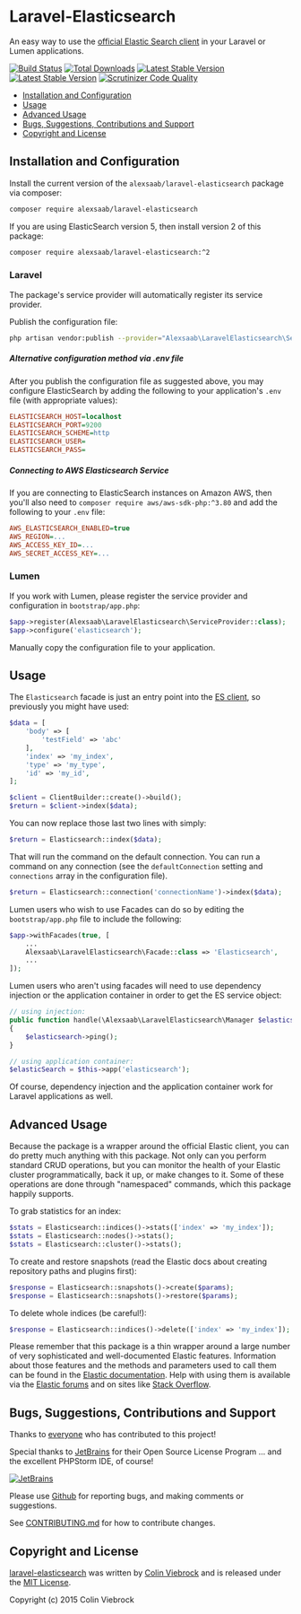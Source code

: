# Laravel-Elasticsearch

An easy way to use the [official Elastic Search client](https://github.com/elastic/elasticsearch-php) in your Laravel or Lumen applications.

[![Build Status](https://travis-ci.org/alexsaab/laravel-elasticsearch.svg)](https://travis-ci.org/alexsaab/laravel-elasticsearch)
[![Total Downloads](https://poser.pugx.org/alexsaab/laravel-elasticsearch/downloads.png)](https://packagist.org/packages/alexsaab/laravel-elasticsearch)
[![Latest Stable Version](https://poser.pugx.org/alexsaab/laravel-elasticsearch/v/stable.png)](https://packagist.org/packages/alexsaab/laravel-elasticsearch)
[![Latest Stable Version](https://poser.pugx.org/alexsaab/laravel-elasticsearch/v/unstable.png)](https://packagist.org/packages/alexsaab/laravel-elasticsearch)
[![Scrutinizer Code Quality](https://scrutinizer-ci.com/g/alexsaab/laravel-elasticsearch/badges/quality-score.png?format=flat)](https://scrutinizer-ci.com/g/alexsaab/laravel-elasticsearch)

* [Installation and Configuration](#installation-and-configuration)
* [Usage](#usage)
* [Advanced Usage](#advanced-usage)
* [Bugs, Suggestions, Contributions and Support](#bugs-suggestions-contributions-and-support)
* [Copyright and License](#copyright-and-license)



## Installation and Configuration

Install the current version of the `alexsaab/laravel-elasticsearch` package via composer:

```sh
composer require alexsaab/laravel-elasticsearch
```

If you are using ElasticSearch version 5, then install version 2 of this package:

```sh
composer require alexsaab/laravel-elasticsearch:^2
```

### Laravel

The package's service provider will automatically register its service provider.

Publish the configuration file:

```sh
php artisan vendor:publish --provider="Alexsaab\LaravelElasticsearch\ServiceProvider"
```

##### Alternative configuration method via .env file

After you publish the configuration file as suggested above, you may configure ElasticSearch
by adding the following to your application's `.env` file (with appropriate values):
  
```ini
ELASTICSEARCH_HOST=localhost
ELASTICSEARCH_PORT=9200
ELASTICSEARCH_SCHEME=http
ELASTICSEARCH_USER=
ELASTICSEARCH_PASS=
```

##### Connecting to AWS Elasticsearch Service

If you are connecting to ElasticSearch instances on Amazon AWS, then you'll also
need to `composer require aws/aws-sdk-php:^3.80` and add the following to your 
`.env` file:

```ini
AWS_ELASTICSEARCH_ENABLED=true
AWS_REGION=...
AWS_ACCESS_KEY_ID=...
AWS_SECRET_ACCESS_KEY=...
```  

### Lumen

If you work with Lumen, please register the service provider and configuration in `bootstrap/app.php`:

```php
$app->register(Alexsaab\LaravelElasticsearch\ServiceProvider::class);
$app->configure('elasticsearch');
```

Manually copy the configuration file to your application.


## Usage

The `Elasticsearch` facade is just an entry point into the [ES client](https://github.com/elastic/elasticsearch-php),
so previously you might have used:

```php
$data = [
    'body' => [
        'testField' => 'abc'
    ],
    'index' => 'my_index',
    'type' => 'my_type',
    'id' => 'my_id',
];

$client = ClientBuilder::create()->build();
$return = $client->index($data);
```

You can now replace those last two lines with simply:

```php
$return = Elasticsearch::index($data);
```

That will run the command on the default connection.  You can run a command on
any connection (see the `defaultConnection` setting and `connections` array in
the configuration file).

```php
$return = Elasticsearch::connection('connectionName')->index($data);
```

Lumen users who wish to use Facades can do so by editing the 
`bootstrap/app.php` file to include the following:

```php
$app->withFacades(true, [
    ...
    Alexsaab\LaravelElasticsearch\Facade::class => 'Elasticsearch',
    ...
]);
```

Lumen users who aren't using facades will need to use dependency injection 
or the application container in order to get the ES service object:

```php
// using injection:
public function handle(\Alexsaab\LaravelElasticsearch\Manager $elasticsearch)
{
    $elasticsearch->ping();
}

// using application container:
$elasticSearch = $this->app('elasticsearch');
```

Of course, dependency injection and the application container work 
for Laravel applications as well.



## Advanced Usage

Because the package is a wrapper around the official Elastic client, you can 
do pretty much anything with this package.  Not only can you perform standard 
CRUD operations, but you can monitor the health of your Elastic cluster programmatically, 
back it up, or make changes to it.  Some of these operations are done through 
"namespaced" commands, which this package happily supports.

To grab statistics for an index:

```php
$stats = Elasticsearch::indices()->stats(['index' => 'my_index']);
$stats = Elasticsearch::nodes()->stats();
$stats = Elasticsearch::cluster()->stats();
```

To create and restore snapshots (read the Elastic docs about creating repository paths and plugins first):

```php
$response = Elasticsearch::snapshots()->create($params);
$response = Elasticsearch::snapshots()->restore($params);
```

To delete whole indices (be careful!):

```php
$response = Elasticsearch::indices()->delete(['index' => 'my_index']);
```

Please remember that this package is a thin wrapper around a large number of very 
sophisticated and well-documented Elastic features.  Information about those features 
and the methods and parameters used to call them can be found in the 
[Elastic documentation](https://www.elastic.co/guide/en/elasticsearch/client/php-api/current/index.html).
Help with using them is available via the [Elastic forums](https://discuss.elastic.co/) 
and on sites like [Stack Overflow](https://stackoverflow.com/questions/tagged/elasticsearch).



## Bugs, Suggestions, Contributions and Support

Thanks to [everyone](https://github.com/alexsaab/laravel-elasticsearch/graphs/contributors)
who has contributed to this project!

Special thanks to 
[JetBrains](https://www.jetbrains.com/?from=alexsaab/laravel-elasticsearch) for their 
Open Source License Program ... and the excellent PHPStorm IDE, of course!

[![JetBrains](./.github/jetbrains.svg)](https://www.jetbrains.com/?from=alexsaab/laravel-elasticsearch)

Please use [Github](https://github.com/alexsaab/laravel-elasticsearch) for reporting bugs, 
and making comments or suggestions.
 
See [CONTRIBUTING.md](CONTRIBUTING.md) for how to contribute changes.



## Copyright and License

[laravel-elasticsearch](https://github.com/alexsaab/laravel-elasticsearch)
was written by [Colin Viebrock](http://viebrock.ca) and is released under the 
[MIT License](LICENSE.md).

Copyright (c) 2015 Colin Viebrock
